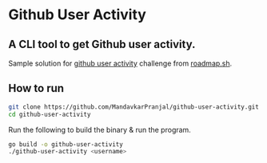 # Github User Activity

A CLI tool to get Github user activity.
---
Sample solution for [github user activity] challenge from [roadmap.sh].

## How to run

```bash
git clone https://github.com/MandavkarPranjal/github-user-activity.git
cd github-user-activity
```

Run the following to build the binary & run the program.

```bash
go build -o github-user-activity
./github-user-activity <username>
```

[github user activity]: https://roadmap.sh/projects/github-user-activity
[roadmap.sh]: https://roadmap.sh

